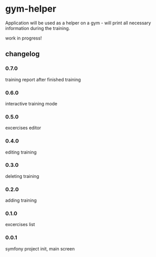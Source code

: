 # gym-helper
Application will be used as a helper on a gym - will print all necessary information
during the training.

work in progress!

## changelog
### 0.7.0
training report after finished training
### 0.6.0
interactive training mode
### 0.5.0
excercises editor
### 0.4.0
editing training
### 0.3.0
deleting training
### 0.2.0
adding training
### 0.1.0
excercises list
### 0.0.1
symfony project init, main screen
